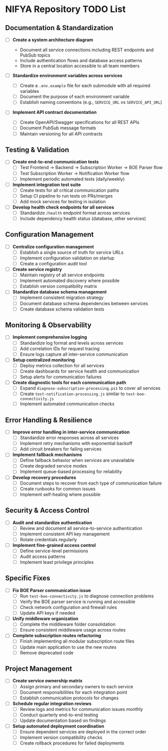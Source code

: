 # NIFYA Repository TODO List

## Documentation & Standardization

- [ ] **Create a system architecture diagram**
  - Document all service connections including REST endpoints and PubSub topics
  - Include authentication flows and database access patterns
  - Store in a central location accessible to all team members

- [ ] **Standardize environment variables across services**
  - [ ] Create a `.env.example` file for each submodule with all required variables
  - [ ] Document the purpose of each environment variable
  - [ ] Establish naming conventions (e.g., `SERVICE_URL` vs `SERVICE_API_URL`)

- [ ] **Implement API contract documentation**
  - [ ] Create OpenAPI/Swagger specifications for all REST APIs
  - [ ] Document PubSub message formats
  - [ ] Maintain versioning for all API contracts

## Testing & Validation

- [ ] **Create end-to-end communication tests**
  - [ ] Test Frontend → Backend → Subscription Worker → BOE Parser flow
  - [ ] Test Subscription Worker → Notification Worker flow
  - [ ] Implement periodic automated tests (daily/weekly)

- [ ] **Implement integration test suite**
  - [ ] Create tests for all critical communication paths
  - [ ] Setup CI pipeline to run tests on PRs/merges
  - [ ] Add mock services for testing in isolation

- [ ] **Develop health check endpoints for all services**
  - [ ] Standardize `/health` endpoint format across services
  - [ ] Include dependency health status (database, other services)

## Configuration Management

- [ ] **Centralize configuration management**
  - [ ] Establish a single source of truth for service URLs
  - [ ] Implement configuration validation on startup
  - [ ] Create a configuration audit tool

- [ ] **Create service registry**
  - [ ] Maintain registry of all service endpoints
  - [ ] Implement automated discovery where possible
  - [ ] Establish version compatibility matrix

- [ ] **Standardize database schema management**
  - [ ] Implement consistent migration strategy
  - [ ] Document database schema dependencies between services
  - [ ] Create database schema validation tests

## Monitoring & Observability

- [ ] **Implement comprehensive logging**
  - [ ] Standardize log format and levels across services
  - [ ] Add correlation IDs for request tracing
  - [ ] Ensure logs capture all inter-service communication

- [ ] **Setup centralized monitoring**
  - [ ] Deploy metrics collection for all services
  - [ ] Create dashboards for service health and communication
  - [ ] Setup alerts for communication failures

- [ ] **Create diagnostic tools for each communication path**
  - [ ] Expand `diagnose-subscription-processing.ps1` to cover all services
  - [ ] Create `test-notification-processing.js` similar to `test-boe-connectivity.js`
  - [ ] Implement automated communication checks

## Error Handling & Resilience

- [ ] **Improve error handling in inter-service communication**
  - [ ] Standardize error responses across all services
  - [ ] Implement retry mechanisms with exponential backoff
  - [ ] Add circuit breakers for failing services

- [ ] **Implement fallback mechanisms**
  - [ ] Define fallback behavior when services are unavailable
  - [ ] Create degraded service modes
  - [ ] Implement queue-based processing for reliability

- [ ] **Develop recovery procedures**
  - [ ] Document steps to recover from each type of communication failure
  - [ ] Create runbooks for common issues
  - [ ] Implement self-healing where possible

## Security & Access Control

- [ ] **Audit and standardize authentication**
  - [ ] Review and document all service-to-service authentication
  - [ ] Implement consistent API key management
  - [ ] Rotate credentials regularly

- [ ] **Implement fine-grained access control**
  - [ ] Define service-level permissions
  - [ ] Audit access patterns
  - [ ] Implement least privilege principles

## Specific Fixes

- [ ] **Fix BOE Parser communication issue**
  - [ ] Run `test-boe-connectivity.js` to diagnose connection problems
  - [ ] Verify the BOE parser service is running and accessible
  - [ ] Check network configuration and firewall rules
  - [ ] Update API keys if needed

- [ ] **Unify middleware organization**
  - [ ] Complete the middleware folder consolidation
  - [ ] Ensure consistent middleware usage across routes

- [ ] **Complete subscription routes refactoring**
  - [ ] Finish implementing all modular subscription route files
  - [ ] Update main application to use the new routes
  - [ ] Remove deprecated code

## Project Management

- [ ] **Create service ownership matrix**
  - [ ] Assign primary and secondary owners to each service
  - [ ] Document responsibilities for each integration point
  - [ ] Establish communication protocols for changes

- [ ] **Schedule regular integration reviews**
  - [ ] Review logs and metrics for communication issues monthly
  - [ ] Conduct quarterly end-to-end testing
  - [ ] Update documentation based on findings

- [ ] **Setup automated deployment coordination**
  - [ ] Ensure dependent services are deployed in the correct order
  - [ ] Implement version compatibility checks
  - [ ] Create rollback procedures for failed deployments 